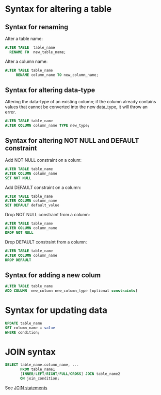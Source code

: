 # Syntax for altering a table

## Syntax for renaming
Alter a table name:
```sql
ALTER TABLE  table_name
  RENAME TO  new_table_name;
```
Alter a column name:
```sql
ALTER TABLE table_name
     RENAME column_name TO new_column_name;
```

## Syntax for altering data-type
Altering the data-type of an existing column; if the column already contains values that cannot be converted into the new data_type, it will throw an error. 

```sql
ALTER TABLE table_name
ALTER COLUMN column_name TYPE new_type;
```

## Syntax for altering NOT NULL and DEFAULT constraint
Add NOT NULL constraint on a colum:
```sql
ALTER TABLE table_name
ALTER COLUMN column_name
SET NOT NULL
```

Add DEFAULT constraint on a column:
```sql
ALTER TABLE table_name
ALTER COLUMN column_name
SET DEFAULT default_value
```

Drop NOT NULL constraint from a column:
```sql
ALTER TABLE table_name
ALTER COLUMN column_name
DROP NOT NULL
```

Drop DEFAULT constraint from a column:
```sql
ALTER TABLE table_name
ALTER COLUMN column_name
DROP DEFAULT
```
## Syntax for adding a new colum

```sql
ALTER TABLE table_name
ADD COLUMN  new_column new_column_type [optional constraints]
```

# Syntax for updating data

```sql
UPDATE table_name
SET column_name = value
WHERE condition;
```

# JOIN syntax 

```sql
SELECT table_name.column_name, ...
       FROM table_name1
       [INNER/LEFT/RIGHT/FULL/CROSS] JOIN table_name2
       ON join_condition;
```

See [JOIN statements](join.md)

